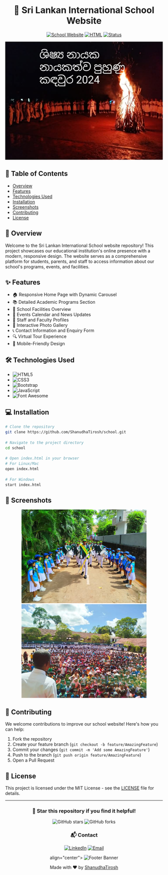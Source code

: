 <div align="center">
  
# 🏫 Sri Lankan International School Website
[![School Website](https://img.shields.io/badge/School-Website-blue.svg)](https://shanudhatirosh.github.io/school/)
[![HTML](https://img.shields.io/badge/HTML-100%25-orange.svg)](https://github.com/ShanudhaTirosh/school)
[![Status](https://img.shields.io/badge/Status-Active-success.svg)](https://github.com/ShanudhaTirosh/school)

<p align="center">
  <img src="https://raw.githubusercontent.com/ShanudhaTirosh/school/main/3.jpg" alt="School Banner" width="600px">
</p>

</div>

## 📑 Table of Contents
- [Overview](#-overview)
- [Features](#-features)
- [Technologies Used](#-technologies-used)
- [Installation](#-installation)
- [Screenshots](#-screenshots)
- [Contributing](#-contributing)
- [License](#-license)

## 🌟 Overview
Welcome to the Sri Lankan International School website repository! This project showcases our educational institution's online presence with a modern, responsive design. The website serves as a comprehensive platform for students, parents, and staff to access information about our school's programs, events, and facilities.

## ✨ Features
- 🏠 Responsive Home Page with Dynamic Carousel
- 📚 Detailed Academic Programs Section
- 🎯 School Facilities Overview
- 📅 Events Calendar and News Updates
- 👥 Staff and Faculty Profiles
- 🎨 Interactive Photo Gallery
- 📞 Contact Information and Enquiry Form
- 🔍 Virtual Tour Experience
- 📱 Mobile-Friendly Design

## 🛠 Technologies Used
- ![HTML5](https://img.shields.io/badge/HTML5-%23E34F26.svg?style=for-the-badge&logo=html5&logoColor=white)
- ![CSS3](https://img.shields.io/badge/CSS3-%231572B6.svg?style=for-the-badge&logo=css3&logoColor=white)
- ![Bootstrap](https://img.shields.io/badge/Bootstrap-563D7C?style=for-the-badge&logo=bootstrap&logoColor=white)
- ![JavaScript](https://img.shields.io/badge/JavaScript-F7DF1E?style=for-the-badge&logo=javascript&logoColor=black)
- ![Font Awesome](https://img.shields.io/badge/Font_Awesome-339AF0?style=for-the-badge&logo=fontawesome&logoColor=white)

## 💻 Installation

```bash
# Clone the repository
git clone https://github.com/ShanudhaTirosh/school.git

# Navigate to the project directory
cd school

# Open index.html in your browser
# For Linux/Mac
open index.html

# For Windows
start index.html
```

## 📸 Screenshots

<div align="center">
  <img src="https://raw.githubusercontent.com/ShanudhaTirosh/school/main/2.jpg" alt="Homepage" width="400px">
  <img src="https://raw.githubusercontent.com/ShanudhaTirosh/school/main/4.jpg" alt="Facilities" width="400px">
</div>

## 🤝 Contributing

We welcome contributions to improve our school website! Here's how you can help:

1. Fork the repository
2. Create your feature branch (`git checkout -b feature/AmazingFeature`)
3. Commit your changes (`git commit -m 'Add some AmazingFeature'`)
4. Push to the branch (`git push origin feature/AmazingFeature`)
5. Open a Pull Request

## 📄 License

This project is licensed under the MIT License - see the [LICENSE](LICENSE) file for details.

---

<div align="center">

### 🌟 Star this repository if you find it helpful!

<p>
  <img src="https://img.shields.io/github/stars/ShanudhaTirosh/school?style=social" alt="GitHub stars">
  <img src="https://img.shields.io/github/forks/ShanudhaTirosh/school?style=social" alt="GitHub forks">
</p>

### 📬 Contact

[![LinkedIn](https://img.shields.io/badge/LinkedIn-0077B5?style=for-the-badge&logo=linkedin&logoColor=white)](https://www.linkedin.com/)
[![Email](https://img.shields.io/badge/Email-D14836?style=for-the-badge&logo=gmail&logoColor=white)](mailto:Tiroshbrot123@gmail.com)

<div> align="center">
  <img src="https://raw.githubusercontent.com/ShanudhaTirosh/school/main/1.jpg" alt="Footer Banner" width="400px">
<//div>

Made with ❤️ by [ShanudhaTirosh](https://github.com/ShanudhaTirosh)

</div>
